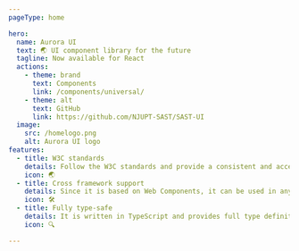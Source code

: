 ```yaml
---
pageType: home

hero:
  name: Aurora UI
  text: 🌏 UI component library for the future
  tagline: Now available for React
  actions:
    - theme: brand
      text: Components
      link: /components/universal/
    - theme: alt
      text: GitHub
      link: https://github.com/NJUPT-SAST/SAST-UI
  image:
    src: /homelogo.png
    alt: Aurora UI logo
features:
  - title: W3C standards
    details: Follow the W3C standards and provide a consistent and accessible user experience. Universal version is based on Web Components and is future-proof.
    icon: 🌏️
  - title: Cross framework support
    details: Since it is based on Web Components, it can be used in any framework, such as React, Vue, Angular, and even vanilla JavaScript.
    icon: 🛠
  - title: Fully type-safe
    details: It is written in TypeScript and provides full type definitions, which can be used in TypeScript projects without any additional configuration.
    icon: 🔍

---
```

